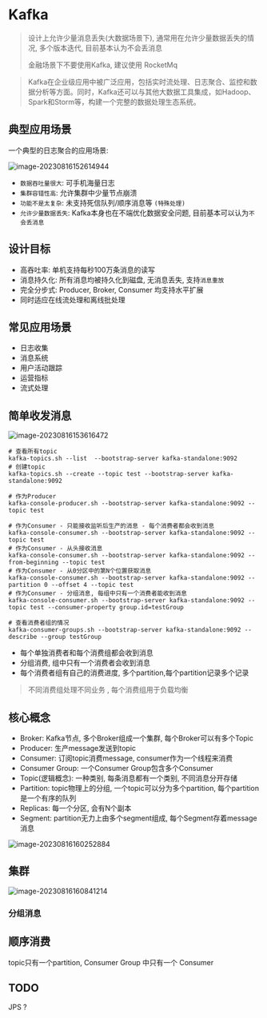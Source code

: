 # Kafka

> 设计上允许少量消息丢失(大数据场景下), 通常用在允许少量数据丢失的情况, 多个版本迭代, 目前基本认为不会丢消息
> 
> 金融场景下不要使用Kafka, 建议使用 RocketMq

> Kafka在企业级应用中被广泛应用，包括实时流处理、日志聚合、监控和数据分析等方面。同时，Kafka还可以与其他大数据工具集成，如Hadoop、Spark和Storm等，构建一个完整的数据处理生态系统。

## 典型应用场景

一个典型的日志聚合的应用场景:

![image-20230816152614944](https://chenqf-blog-image.oss-cn-beijing.aliyuncs.com/images/image-20230816152614944.png)

+ `数据吞吐量很大`:  可手机海量日志
+ `集群容错性高`: 允许集群中少量节点崩溃
+ `功能不是太复杂`: 未支持死信队列/顺序消息等 `(特殊处理)`
+ `允许少量数据丢失`: Kafka本身也在不端优化数据安全问题, 目前基本可以认为`不会丢消息`

## 设计目标

+ 高吞吐率: 单机支持每秒100万条消息的读写
+ 消息持久化: 所有消息均被持久化到磁盘, 无消息丢失, 支持`消息重放`
+ 完全分步式: Producer, Broker, Consumer 均支持水平扩展
+ 同时适应在线流处理和离线批处理

## 常见应用场景

+ 日志收集
+ 消息系统
+ 用户活动跟踪
+ 运营指标
+ 流式处理

## 简单收发消息

![image-20230816153616472](https://chenqf-blog-image.oss-cn-beijing.aliyuncs.com/images/image-20230816153616472.png)

```shell
# 查看所有topic
kafka-topics.sh --list  --bootstrap-server kafka-standalone:9092
# 创建topic
kafka-topics.sh --create --topic test --bootstrap-server kafka-standalone:9092
```

```shell
# 作为Producer
kafka-console-producer.sh --bootstrap-server kafka-standalone:9092 --topic test

# 作为Consumer - 只能接收监听后生产的消息 - 每个消费者都会收到消息
kafka-console-consumer.sh --bootstrap-server kafka-standalone:9092 --topic test
# 作为Consumer - 从头接收消息
kafka-console-consumer.sh --bootstrap-server kafka-standalone:9092 --from-beginning --topic test
# 作为Consumer - 从0分区中的第N个位置获取消息
kafka-console-consumer.sh --bootstrap-server kafka-standalone:9092 --partition 0 --offset 4 --topic test
# 作为Consumer - 分组消息, 每组中只有一个消费者能收到消息
kafka-console-consumer.sh --bootstrap-server kafka-standalone:9092 --topic test --consumer-property group.id=testGroup

# 查看消费者组的情况
kafka-consumer-groups.sh --bootstrap-server kafka-standalone:9092 --describe --group testGroup
```

+ 每个单独消费者和每个消费组都会收到消息
+ 分组消费, 组中只有一个消费者会收到消息
+ 每个消费者组有自己的消费进度, 多个partition,每个partition记录多个记录

> 不同消费组处理不同业务 , 每个消费组用于负载均衡

## 核心概念

+ Broker: Kafka节点, 多个Broker组成一个集群, 每个Broker可以有多个Topic
+ Producer: 生产message发送到topic
+ Consumer: 订阅topic消费message, consumer作为一个线程来消费
+ Consumer Group: 一个Consumer Group包含多个Consumer
+ Topic(逻辑概念): 一种类别, 每条消息都有一个类别, 不同消息分开存储
+ Partition: topic物理上的分组, 一个topic可以分为多个partition, 每个partition是一个有序的队列
+ Replicas: 每一个分区, 会有N个副本
+ Segment: partition无力上由多个segment组成, 每个Segment存着message消息

![image-20230816160252884](https://chenqf-blog-image.oss-cn-beijing.aliyuncs.com/images/image-20230816160252884.png)


## 集群

![image-20230816160841214](https://chenqf-blog-image.oss-cn-beijing.aliyuncs.com/images/image-20230816160841214.png)

### 分组消息



## 顺序消费

topic只有一个partition, Consumer Group 中只有一个 Consumer


## TODO 


JPS ?